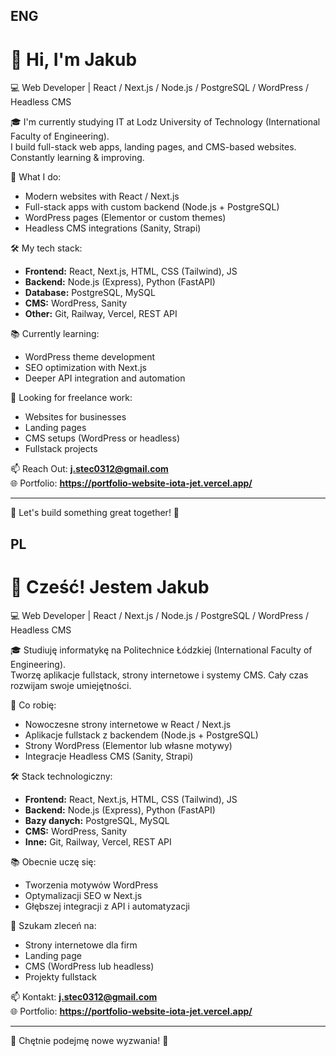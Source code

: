 ## ENG

# 👋 Hi, I'm Jakub

💻 Web Developer | React / Next.js / Node.js / PostgreSQL / WordPress / Headless CMS

🎓 I'm currently studying IT at Lodz University of Technology (International Faculty of Engineering).  
I build full-stack web apps, landing pages, and CMS-based websites. Constantly learning & improving.

🚀 What I do:
- Modern websites with React / Next.js
- Full-stack apps with custom backend (Node.js + PostgreSQL)
- WordPress pages (Elementor or custom themes)
- Headless CMS integrations (Sanity, Strapi)

🛠️ My tech stack:
- **Frontend:** React, Next.js, HTML, CSS (Tailwind), JS
- **Backend:** Node.js (Express), Python (FastAPI)
- **Database:** PostgreSQL, MySQL
- **CMS:** WordPress, Sanity
- **Other:** Git, Railway, Vercel, REST API

📚 Currently learning:
- WordPress theme development
- SEO optimization with Next.js
- Deeper API integration and automation

🎯 Looking for freelance work:
- Websites for businesses
- Landing pages
- CMS setups (WordPress or headless)
- Fullstack projects

📫 Reach Out: **j.stec0312@gmail.com**  
🌐 Portfolio: **https://portfolio-website-iota-jet.vercel.app/**

---

💬 Let's build something great together! 🚀

## PL

# 👋 Cześć! Jestem Jakub

💻 Web Developer | React / Next.js / Node.js / PostgreSQL / WordPress / Headless CMS

🎓 Studiuję informatykę na Politechnice Łódzkiej (International Faculty of Engineering).  
Tworzę aplikacje fullstack, strony internetowe i systemy CMS. Cały czas rozwijam swoje umiejętności.

🚀 Co robię:
- Nowoczesne strony internetowe w React / Next.js
- Aplikacje fullstack z backendem (Node.js + PostgreSQL)
- Strony WordPress (Elementor lub własne motywy)
- Integracje Headless CMS (Sanity, Strapi)

🛠️ Stack technologiczny:
- **Frontend:** React, Next.js, HTML, CSS (Tailwind), JS
- **Backend:** Node.js (Express), Python (FastAPI)
- **Bazy danych:** PostgreSQL, MySQL
- **CMS:** WordPress, Sanity
- **Inne:** Git, Railway, Vercel, REST API

📚 Obecnie uczę się:
- Tworzenia motywów WordPress
- Optymalizacji SEO w Next.js
- Głębszej integracji z API i automatyzacji

🎯 Szukam zleceń na:
- Strony internetowe dla firm
- Landing page
- CMS (WordPress lub headless)
- Projekty fullstack

📫 Kontakt: **j.stec0312@gmail.com**  
🌐 Portfolio: **https://portfolio-website-iota-jet.vercel.app/**

---

💬 Chętnie podejmę nowe wyzwania! 🚀

